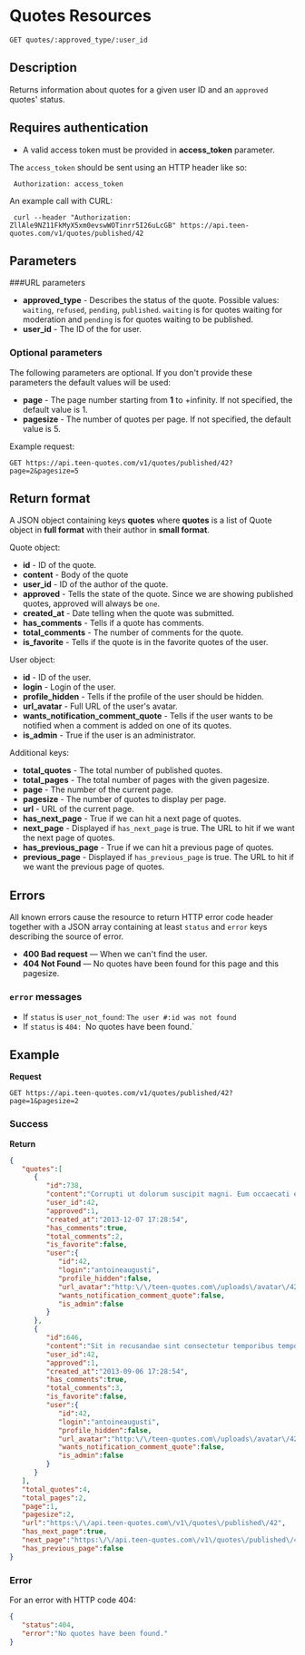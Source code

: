 # Quotes Resources

    GET quotes/:approved_type/:user_id

## Description
Returns information about quotes for a given user ID and an `approved` quotes' status.

## Requires authentication
* A valid access token must be provided in **access_token** parameter.

The `access_token` should be sent using an HTTP header like so:

     Authorization: access_token

An example call with CURL:

     curl --header "Authorization: ZllAle9NZ11FkMyX5xm0evswWOTinrr5I26uLcGB" https://api.teen-quotes.com/v1/quotes/published/42

## Parameters
###URL parameters

- **approved_type** - Describes the status of the quote. Possible values: `waiting`, `refused`, `pending`, `published`. `waiting` is for quotes waiting for moderation and `pending` is for quotes waiting to be published.
- **user_id** - The ID of the for user.

### Optional parameters
The following parameters are optional. If you don't provide these parameters the default values will be used:

- **page** - The page number starting from **1** to +infinity. If not specified, the default value is 1.
- **pagesize** - The number of quotes per page. If not specified, the default value is 5.

Example request:

    GET https://api.teen-quotes.com/v1/quotes/published/42?page=2&pagesize=5

## Return format
A JSON object containing keys **quotes** where **quotes** is a list of Quote object in **full format** with their author in **small format**.

Quote object:

- **id** - ID of the quote.
- **content** - Body of the quote
- **user_id** - ID of the author of the quote.
- **approved** - Tells the state of the quote. Since we are showing published quotes, approved will always be `one`.
- **created_at** - Date telling when the quote was submitted.
- **has_comments** - Tells if a quote has comments.
- **total_comments** - The number of comments for the quote.
- **is_favorite** - Tells if the quote is in the favorite quotes of the user.


User object:

- **id** - ID of the user.
- **login** - Login of the user.
- **profile_hidden** - Tells if the profile of the user should be hidden.
- **url_avatar** - Full URL of the user's avatar.
- **wants_notification_comment_quote** - Tells if the user wants to be notified when a comment is added on one of its quotes.
- **is_admin** - True if the user is an administrator.

Additional keys:

- **total_quotes** - The total number of published quotes.
- **total_pages** - The total number of pages with the given pagesize.
- **page** - The number of the current page.
- **pagesize** - The number of quotes to display per page.
- **url** - URL of the current page.
- **has_next_page** - True if we can hit a next page of quotes.
- **next_page** - Displayed if `has_next_page` is true. The URL to hit if we want the next page of quotes.
- **has_previous_page** - True if we can hit a previous page of quotes.
- **previous_page** - Displayed if `has_previous_page` is true. The URL to hit if we want the previous page of quotes.

## Errors
All known errors cause the resource to return HTTP error code header together with a JSON array containing at least `status` and `error` keys describing the source of error.

- **400 Bad request** — When we can't find the user.
- **404 Not Found** — No quotes have been found for this page and this pagesize.

### `error` messages
- If `status` is `user_not_found`: `The user #:id was not found`
- If `status` is `404: `No quotes have been found.`

## Example
**Request**

    GET https://api.teen-quotes.com/v1/quotes/published/42?page=1&pagesize=2

### Success
**Return**
``` json
{
   "quotes":[
      {
         "id":738,
         "content":"Corrupti ut dolorum suscipit magni. Eum occaecati et doloremque. Ab illum nam quod. Tempora consectetur et aliquid quia consequatur eligendi.",
         "user_id":42,
         "approved":1,
         "created_at":"2013-12-07 17:28:54",
         "has_comments":true,
         "total_comments":2,
         "is_favorite":false,
         "user":{
            "id":42,
            "login":"antoineaugusti",
            "profile_hidden":false,
            "url_avatar":"http:\/\/teen-quotes.com\/uploads\/avatar\/42.jpg",
            "wants_notification_comment_quote":false,
            "is_admin":false
         }
      },
      {
         "id":646,
         "content":"Sit in recusandae sint consectetur temporibus tempora consequatur. Pariatur ullam ea temporibus rerum. Modi quibusdam animi quibusdam nam cupiditate.",
         "user_id":42,
         "approved":1,
         "created_at":"2013-09-06 17:28:54",
         "has_comments":true,
         "total_comments":3,
         "is_favorite":false,
         "user":{
            "id":42,
            "login":"antoineaugusti",
            "profile_hidden":false,
            "url_avatar":"http:\/\/teen-quotes.com\/uploads\/avatar\/42.jpg",
            "wants_notification_comment_quote":false,
            "is_admin":false
         }
      }
   ],
   "total_quotes":4,
   "total_pages":2,
   "page":1,
   "pagesize":2,
   "url":"https:\/\/api.teen-quotes.com\/v1\/quotes\/published\/42",
   "has_next_page":true,
   "next_page":"https:\/\/api.teen-quotes.com\/v1\/quotes\/published\/42?page=2&pagesize=2",
   "has_previous_page":false
}
```

### Error
For an error with HTTP code 404:
``` json
{
   "status":404,
   "error":"No quotes have been found."
}
```
